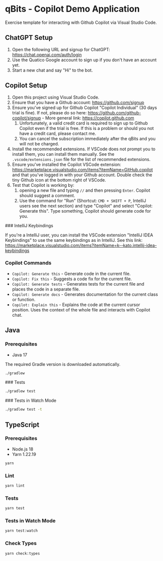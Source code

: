 # qBits - Copilot Demo Application

Exercise template for interacting with Github Copilot via Visual Studio Code.

## ChatGPT Setup

1. Open the following URL and signup for ChatGPT: <https://chat.openai.com/auth/login>
2. Use the Quatico Google account to sign up if you don't have an account yet.
3. Start a new chat and say "Hi" to the bot.

## Copilot Setup

1. Open this project using Visual Studio Code.
2. Ensure that you have a Github account: <https://github.com/signup>
3. Ensure you've signed up for Github Copilot "Copilot Individual" (30 days trial is fine). If not, please do so here: <https://github.com/github-copilot/signup> - More general link: <https://copilot.github.com>
   1. Unfortunately, a valid credit card is required to sign up to Github Copilot even if the trial is free. If this is a problem or should you not have a credit card, please contact me.
   2. You can cancel the subscription immediately after the qBits and you will not be charged.
4. Install the recommended extensions. If VSCode does not prompt you to install them, you can install them manually. See the `.vscode/extensions.json` file for the list of recommended extensions.
5. Ensure you've installed the Copilot VSCode extension: <https://marketplace.visualstudio.com/items?itemName=GitHub.copilot> and that you've logged in with your Github account. Double check the tiny Github icon at the bottom right of VSCode.
6. Test that Copilot is working by:
   1. opening a new file and typing `//` and then pressing `Enter`. Copilot should suggest a comment.
   2. Use the command for "Run" (Shortcut: `CMD + SHIFT + P`, IntelliJ users see the next section) and type "Copilot" and select "Copilot: Generate this". Type something, Copilot should generate code for you.

### IntelliJ Keybindings

If you're a IntelliJ user, you can install the VSCode extension "IntelliJ IDEA Keybindings" to use the same keybindings as in IntelliJ. See this link: <https://marketplace.visualstudio.com/items?itemName=k--kato.intellij-idea-keybindings>

### Copilot Commands

- `Copilot: Generate this` - Generate code in the current file.
- `Copilot: Fix this` - Suggests a code fix for the current file.
- `Copilot: Generate tests` - Generates tests for the current file and places the code in a separate file.
- `Copilot: Generate docs` - Generates documentation for the current class or function.
- `Copilot: Explain this` - Explains the code at the current cursor position. Uses the context of the whole file and interacts with Copilot chat.

## Java

### Prerequisites

- Java 17

The required Gradle version is downloaded automatically.

```bash
./gradlew
```

### Tests

```bash
./gradlew test
```

### Tests in Watch Mode

```bash
./gradlew test -t
```

## TypeScript

### Prerequisites

- Node.js 18
- Yarn 1.22.19

```bash
yarn
```

### Lint

```bash
yarn lint
```

### Tests

```bash
yarn test
```

### Tests in Watch Mode

```bash
yarn test:watch
```

### Check Types

```bash
yarn check:types
```
